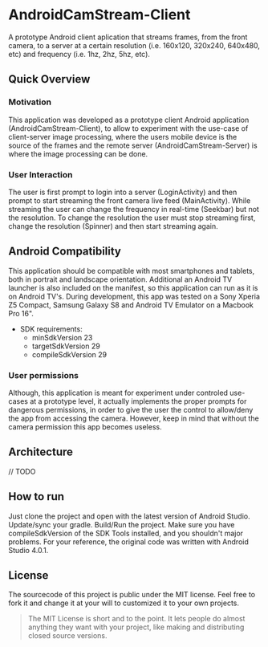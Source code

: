 # AndroidCamStream-Client

A prototype Android client aplication that streams frames, from the front camera, to a server at a certain resolution (i.e. 160x120, 320x240, 640x480, etc) and frequency (i.e. 1hz, 2hz, 5hz, etc).

## Quick Overview

### Motivation
This application was developed as a prototype client Android application (AndroidCamStream-Client), to allow to experiment with the use-case of client-server image processing, where the users mobile device is the source of the frames and the remote server (AndroidCamStream-Server) is where the image processing can be done.

### User Interaction
The user is first prompt to login into a server (LoginActivity) and then prompt to start streaming the front camera live feed (MainActivity). While streaming the user can change the frequency in real-time (Seekbar) but not the resolution. To change the resolution the user must stop streaming first, change the resolution (Spinner) and then start streaming again. 

## Android Compatibility
This application should be compatible with most smartphones and tablets, both in portrait and landscape orientation. Additional an Android TV launcher is also included on the manifest, so this application can run as it is on Android TV's. During development, this app was tested on a Sony Xperia Z5 Compact, Samsung Galaxy S8 and Android TV Emulator on a Macbook Pro 16".

- SDK requirements:
  - minSdkVersion 23
  - targetSdkVersion 29
  - compileSdkVersion 29
  
### User permissions 
Although, this application is meant for experiment under controled use-cases at a prototype level, it actually implements the proper prompts for dangerous permissions, in order to give the user the control to allow/deny the app from accessing the camera. However, keep in mind that without the camera permission this app becomes useless. 

## Architecture

// TODO

## How to run
Just clone the project and open with the latest version of Android Studio. Update/sync your gradle. Build/Run the project. Make sure you have compileSdkVersion of the SDK Tools installed, and you shouldn't major problems. For your reference, the original code was written with Android Studio 4.0.1.

## License
The sourcecode of this project is public under the MIT license. Feel free to fork it and change it at your will to customized it to your own projects.

> The MIT License is short and to the point. It lets people do almost anything they want with your project, like making and distributing closed source versions.
